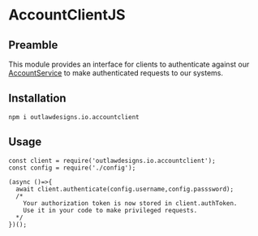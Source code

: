 # AccountClientJS

## Preamble
This module provides an interface for clients to authenticate against our [AccountService](https://github.com/outlawdesigns-io/AccountService) to make authenticated requests to our systems.

## Installation

`npm i outlawdesigns.io.accountclient`

## Usage

```
const client = require('outlawdesigns.io.accountclient');
const config = require('./config');

(async ()=>{
  await client.authenticate(config.username,config.passsword);
  /*
    Your authorization token is now stored in client.authToken.
    Use it in your code to make privileged requests.
  */
})();

```
